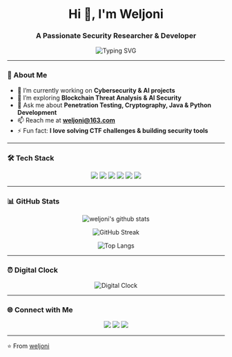 <!-- 动态标题 -->
<h1 align="center">Hi 👋, I'm Weljoni</h1>
<h3 align="center">A Passionate Security Researcher & Developer</h3>

<!-- 动态打字效果 -->
<p align="center">
  <img src="https://readme-typing-svg.herokuapp.com?font=Fira+Code&pause=1000&color=00F700&center=true&vCenter=true&width=500&lines=Security+Researcher;Full-stack+Developer;CTF+Player;Machine+Learning+Explorer" alt="Typing SVG" />
</p>

---

### 🚀 About Me
- 🔭 I’m currently working on **Cybersecurity & AI projects**  
- 🌱 I’m exploring **Blockchain Threat Analysis & AI Security** 
- 💬 Ask me about **Penetration Testing, Cryptography, Java & Python Development**  
- 📫 Reach me at **weljoni@163.com**  
- ⚡ Fun fact: **I love solving CTF challenges & building security tools**  

---

### 🛠 Tech Stack
<p align="center">
  <img src="https://img.shields.io/badge/Python-3776AB?style=for-the-badge&logo=python&logoColor=white"/>
  <img src="https://img.shields.io/badge/Java-007396?style=for-the-badge&logo=java&logoColor=white"/>
  <img src="https://img.shields.io/badge/JavaScript-F7DF1E?style=for-the-badge&logo=javascript&logoColor=black"/>
  <img src="https://img.shields.io/badge/Linux-FCC624?style=for-the-badge&logo=linux&logoColor=black"/>
  <img src="https://img.shields.io/badge/MySQL-4479A1?style=for-the-badge&logo=mysql&logoColor=white"/>
  <img src="https://img.shields.io/badge/OpenGauss-4169E1?style=for-the-badge&logo=postgresql&logoColor=white"/>
</p>

---

### 📊 GitHub Stats
<p align="center">
  <img src="https://github-readme-stats.vercel.app/api?username=weljoni&show_icons=true&theme=radical" alt="weljoni's github stats" />
</p>

<p align="center">
  <img src="https://github-readme-streak-stats.herokuapp.com/?user=weljoni&theme=radical" alt="GitHub Streak" />
</p>

<p align="center">
  <img src="https://github-readme-stats.vercel.app/api/top-langs/?username=weljoni&layout=compact&theme=radical" alt="Top Langs" />
</p>

---

### ⏰ Digital Clock

<p align="center">
  <img src="https://readme-typing-svg.herokuapp.com?font=Fira+Code&pause=500&color=4A90E2&width=250&lines=12:34:56" alt="Digital Clock" />
</p>

---


### 🌐 Connect with Me
<p align="center">
  <a href="https://twitter.com/your_twitter"><img src="https://img.shields.io/badge/Twitter-%231DA1F2.svg?&style=for-the-badge&logo=twitter&logoColor=white" /></a>
  <a href="https://www.linkedin.com/in/your_linkedin"><img src="https://img.shields.io/badge/LinkedIn-%230077B5.svg?&style=for-the-badge&logo=linkedin&logoColor=white" /></a>
  <a href="mailto:your-email@example.com"><img src="https://img.shields.io/badge/Email-D14836?style=for-the-badge&logo=gmail&logoColor=white" /></a>
</p>

---

⭐️ From [weljoni](https://github.com/weljoni)
